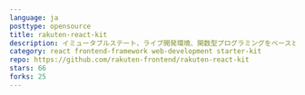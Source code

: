 ```yaml
---
language: ja
posttype: opensource
title: rakuten-react-kit
description: イミュータブルステート、ライブ開発環境、関数型プログラミングをベースとしたReactフレームワーク。
category: react frontend-framework web-development starter-kit
repo: https://github.com/rakuten-frontend/rakuten-react-kit
stars: 66
forks: 25
---
```

